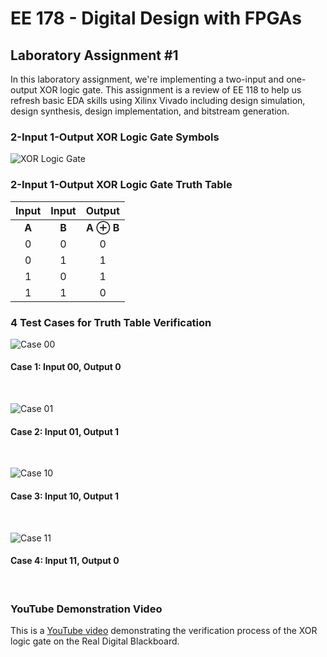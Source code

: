 # EE 178 - Digital Design with FPGAs

## Laboratory Assignment #1

In this laboratory assignment, we're implementing a two-input and one-output XOR logic gate. This assignment is a review of EE 118 to help us refresh basic EDA skills using Xilinx Vivado including design simulation, design synthesis, design implementation, and bitstream generation. 

### 2-Input 1-Output XOR Logic Gate Symbols
![XOR Logic Gate](https://www.electronicshub.org/wp-content/uploads/2015/07/IEEE-REP.jpg)

### 2-Input 1-Output XOR Logic Gate Truth Table
| Input | Input | Output |
| :---: | :---: | :---: |
| __A__ | __B__ | __A ⊕ B__ |
| 0 | 0 | 0 |
| 0 | 1 | 1 |
| 1 | 0 | 1 |
| 1 | 1 | 0 |

### 4 Test Cases for Truth Table Verification
![Case 00](https://cdn.discordapp.com/attachments/938692795248562187/938692887128989706/IMG_5181.jpg)
#### Case 1: Input 00, Output 0
<br/>

![Case 01](https://cdn.discordapp.com/attachments/938692795248562187/938692887514861648/IMG_5182.jpg)
#### Case 2: Input 01, Output 1
<br/>

![Case 10](https://cdn.discordapp.com/attachments/938692795248562187/938692887871389706/IMG_5183.jpg)
#### Case 3: Input 10, Output 1
<br/>

![Case 11](https://cdn.discordapp.com/attachments/938692795248562187/938692888290803773/IMG_5184.jpg)
#### Case 4: Input 11, Output 0
<br/>


### YouTube Demonstration Video
This is a [YouTube video](https://www.youtube.com/watch?v=tV2xyG6AKoM) demonstrating the verification process of the XOR logic gate on the Real Digital Blackboard.
